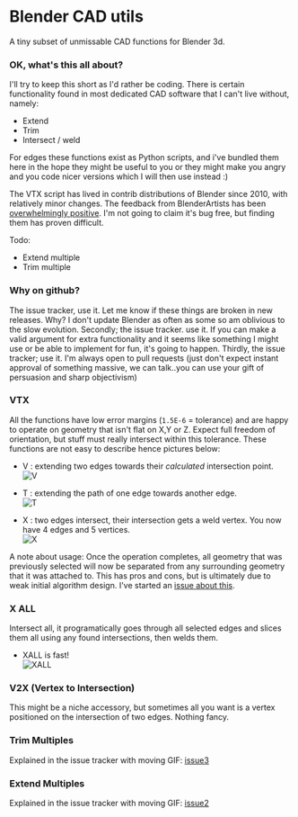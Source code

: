 Blender CAD utils
=================

A tiny subset of unmissable CAD functions for Blender 3d.

### OK, what's this all about?

I'll try to keep this short as I'd rather be coding. There is certain functionality found in most dedicated CAD software that I can't live without, namely:  

  - Extend
  - Trim
  - Intersect / weld

For edges these functions exist as Python scripts, and i've bundled them here in the hope they might be useful to you or they might make you angry and you code nicer versions which I will then use instead :) 
  
The VTX script has lived in contrib distributions of Blender since 2010, with relatively minor changes. The feedback from BlenderArtists has been [overwhelmingly positive](http://blenderartists.org/forum/showthread.php?204836-CAD-Addon-Edge-Tools-(blender-2-6x)). I'm not going to claim it's bug free, but finding them has proven difficult.  
  
Todo:  

  - Extend multiple
  - Trim multiple


### Why on github?

The issue tracker, use it. Let me know if these things are broken in new releases. Why? I don't update Blender as often as some so am oblivious to the slow evolution. Secondly; the issue tracker. use it. If you can make a valid argument for extra functionality and it seems like something I might use or be able to implement for fun, it's going to happen. Thirdly, the issue tracker; use it. I'm always open to pull requests (just don't expect instant approval of something massive, we can talk..you can use your gift of persuasion and sharp objectivism)

### VTX

All the functions have low error margins (`1.5E-6` = tolerance) and are happy to operate on geometry that isn't flat on X,Y or Z. Expect full freedom of orientation, but stuff must really intersect within this tolerance. These functions are not easy to describe hence pictures below:

  - V : extending two edges towards their _calculated_ intersection point.  
   ![V](http://i.imgur.com/zBSciFf.png)

  - T : extending the path of one edge towards another edge.  
   ![T](http://i.imgur.com/CDH5oHm.png)

  - X : two edges intersect, their intersection gets a weld vertex. You now have 4 edges and 5 vertices.  
   ![X](http://i.imgur.com/kqtX9OE.png)

A note about usage: Once the operation completes, all geometry that was previously selected will now be separated from any surrounding geometry that it was attached to. This has pros and cons, but is ultimately due to weak initial algorithm design. I've started an [issue about this](https://github.com/zeffii/Blender_CAD_utils/issues/4).


### X ALL

Intersect all, it programatically goes through all selected edges and slices them all using any found intersections, then welds them.

  - XALL is fast!  
  ![XALL](http://i.imgur.com/9po2kIV.gif)

### V2X (Vertex to Intersection)

This might be a niche accessory, but sometimes all you want is a vertex positioned on the intersection of two edges. Nothing fancy.

### Trim Multiples

Explained in the issue tracker with moving GIF: [issue3](https://github.com/zeffii/Blender_CAD_utils/issues/3)

### Extend Multiples

Explained in the issue tracker with moving GIF: [issue2](https://github.com/zeffii/Blender_CAD_utils/issues/2)
